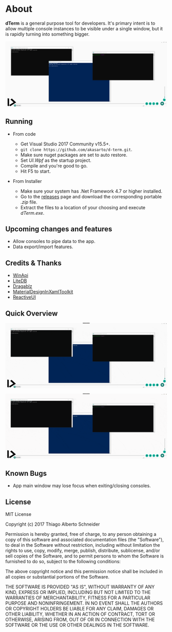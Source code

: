 # About
**dTerm** is a general purpose tool for developers. It's primary intent is to allow multiple console instances to be visible under a single window, but it is rapidly turning into something bigger.

![Overview](/media/dTerm.png?raw=true "Overview")

## Running

- From code 
  - Get Visual Studio 2017 Community v15.5+.
  - `git clone https://github.com/akasarto/d-term.git`.
  - Make sure nuget packages are set to auto restore.
  - Set _UI.Wpf_ as the startup project.
  - Compile and you're good to go.
  - Hit F5 to start.

- From Installer
  - Make sure your system has .Net Framework 4.7 or higher installed.
  - Go to the [releases](https://github.com/akasarto/d-term/releases/latest) page and download the corresponding portable _.zip_ file.
  - Extract the files to a location of your choosing and execute _dTerm.exe_.

## Upcoming changes and features

- Allow consoles to pipe data to the app.
- Data export/import features.

## Credits & Thanks

- [WinApi](https://github.com/prasannavl/WinApi)
- [LiteDB](http://www.litedb.org/)
- [Dragablz](https://github.com/ButchersBoy/Dragablz)
- [MaterialDesignInXamlToolkit](https://github.com/ButchersBoy/MaterialDesignInXamlToolkit)
- [ReactiveUI](https://reactiveui.net/)

## Quick Overview

![Consoles](/media/dterm1.gif?raw=true "Transparency")  

![Arranges](/media/dterm2.gif?raw=true "Minimize / Restore")  

## Known Bugs

- App main window may lose focus when exiting/closing consoles.

## License

MIT License

Copyright (c) 2017 Thiago Alberto Schneider

Permission is hereby granted, free of charge, to any person obtaining a copy
of this software and associated documentation files (the "Software"), to deal
in the Software without restriction, including without limitation the rights
to use, copy, modify, merge, publish, distribute, sublicense, and/or sell
copies of the Software, and to permit persons to whom the Software is
furnished to do so, subject to the following conditions:

The above copyright notice and this permission notice shall be included in all
copies or substantial portions of the Software.

THE SOFTWARE IS PROVIDED "AS IS", WITHOUT WARRANTY OF ANY KIND, EXPRESS OR
IMPLIED, INCLUDING BUT NOT LIMITED TO THE WARRANTIES OF MERCHANTABILITY,
FITNESS FOR A PARTICULAR PURPOSE AND NONINFRINGEMENT. IN NO EVENT SHALL THE
AUTHORS OR COPYRIGHT HOLDERS BE LIABLE FOR ANY CLAIM, DAMAGES OR OTHER
LIABILITY, WHETHER IN AN ACTION OF CONTRACT, TORT OR OTHERWISE, ARISING FROM,
OUT OF OR IN CONNECTION WITH THE SOFTWARE OR THE USE OR OTHER DEALINGS IN THE
SOFTWARE.